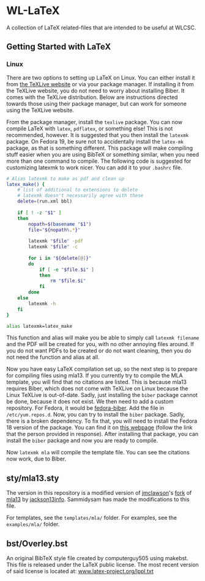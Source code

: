 WL-LaTeX
========

A collection of LaTeX related-files that are intended to be useful at WLCSC.

Getting Started with LaTeX
--------------------------

### Linux

There are two options to setting up LaTeX on Linux.
You can either install it from [the TeXLive website](http://www.tug.org/texlive/) or via your package manager.
If installing it from the TeXLive website, you do not need to worry about installing Biber.
It comes with the TeXLive distribution.
Below are instructions directed towards those using their package manager, but can work for someone using the TeXLive website.

From the package manager, install the `texlive` package.
You can now compile LaTeX with `latex`, `pdflatex`, or something else!
This is not recommended, however.
It is suggested that you then install the `latexmk` package.
On Fedora 19, be sure not to accidentally install the `latex-mk` package, as that is something different.
This package will make compiling stuff easier when you are using BibTeX or something similar, when you need more than one command to compile.
The following code is suggested for customizing latexmk to work nicer.
You can add it to your `.bashrc` file.

```bash
# Alias latexmk to make as pdf and clean up
latex_make() {
	# list of additional to extensions to delete
	# latexmk doesn't necessarily agree with these
	delete=(run.xml bbl)
	
	if [ ! -z "$1" ]
	then
		nopath=$(basename "$1")
		file="${nopath%.*}"
		
		latexmk "$file" -pdf
		latexmk "$file" -c
		
		for i in "${delete[@]}"
		do
			if [ -e "$file.$i" ]
			then
				rm "$file.$i"
			fi
		done
	else
		latexmk -h
	fi
}

alias latexmk=latex_make
```

This function and alias will make you be able to simply call `latexmk filename` and the PDF will be created for you, with no other annoying files around.
If you do not want PDFs to be created or do not want cleaning, then you do not need the function and alias at all.

Now you have easy LaTeX compilation set up, so the next step is to prepare for compiling files using mla13.
If you currently try to compile the MLA template, you will find that no citations are listed.
This is because mla13 requires Biber, which does not come with TeXLive on Linux because the Linux TeXLive is out-of-date.
Sadly, just installing the `biber` package cannot be done, because it does not exist.
We then need to add a custom repository.
For Fedora, it would be [fedora-biber](http://repos.fedorapeople.org/repos/mef/biber/fedora-biber.repo).
Add the file in `/etc/yum.repos.d`.
Now, you can try to install the `biber` package.
Sadly, there is a broken dependency.
To fix that, you will need to install the Fedora 18 version of the package.
You can find it on [this webpage](http://www.mail-archive.com/texlive@linux.cz/msg00579.html) (follow the link that the person provided in response).
After installing that package, you can install the `biber` package and now you are ready to compile.

Now `latexmk mla` will compile the template file.
You can see the citations now work, due to Biber.

sty/mla13.sty
-----------

The version in this repository is a modified version of [jmclawson](https://github.com/jmclawson)'s [fork](https://github.com/jmclawson/mla13) of [mla13](https://github.com/jackson13info/mla13) by [jackson13info](https://github.com/jackson13info).
Sammidysam has made the modifications to this file.

For templates, see the `templates/mla/` folder.
For examples, see the `examples/mla/` folder.

bst/Overley.bst
---------------

An original BibTeX style file created by computerguy505 using makebst. 
This file is released under the LaTeX public license.
The most recent version of said license is located at: 
www.latex-project.org/lppl.txt
